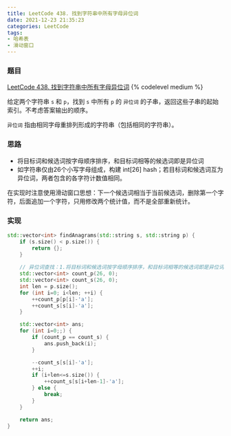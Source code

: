 ```yaml
---
title: LeetCode 438. 找到字符串中所有字母异位词
date: 2021-12-23 21:35:23
categories: LeetCode
tags:
- 哈希表
- 滑动窗口
---
```


### 题目
[LeetCode 438. 找到字符串中所有字母异位词](https://leetcode-cn.com/problems/find-all-anagrams-in-a-string/)
{% codelevel medium %}

给定两个字符串 `s` 和 `p`，找到 `s` 中所有 `p` 的 `异位词` 的子串，返回这些子串的起始索引。不考虑答案输出的顺序。
<!-- more -->
`异位词` 指由相同字母重排列形成的字符串（包括相同的字符串）。

### 思路
- 将目标词和候选词按字母顺序排序，和目标词相等的候选词即是异位词
- 如字符串仅由26个小写字母组成，构建 int[26] hash；若目标词和候选词互为异位词，两者包含的各字符计数值相同。

在实现时注意使用滑动窗口思想：下一个候选词相当于当前候选词，删除第一个字符，后面追加一个字符，只用修改两个统计值，而不是全部重新统计。

### 实现
``` cpp
std::vector<int> findAnagrams(std::string s, std::string p) {
    if (s.size() < p.size()) {
        return {};
    }
    
    // 异位词查找：1.将目标词和候选词按字母顺序排序，和目标词相等的候选词即是异位词；2.如字符串仅由26个小写字母组成，构建 int[26] hash；若目标词和候选词互为异位词，两者包含的各字符计数值相同。
    std::vector<int> count_p(26, 0);
    std::vector<int> count_s(26, 0);
    int len = p.size();
    for (int i=0; i<len; ++i) {
        ++count_p[p[i]-'a'];
        ++count_s[s[i]-'a'];
    }

    std::vector<int> ans;
    for (int i=0;;) {
        if (count_p == count_s) {
            ans.push_back(i);
        }

        --count_s[s[i]-'a'];
        ++i;
        if (i+len<=s.size()) {
            ++count_s[s[i+len-1]-'a'];
        } else {
            break;
        }
    }

    return ans;
}
```

